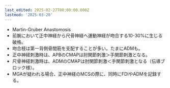 ```yaml
---
last_edited: 2025-02-27T00:00:00.000Z
lastmod: '2025-03-20'
---
```





- Martin-Gruber Anastomosis
- 前腕において正中神経から尺骨神経へ運動神経が吻合する10-30%に生じる破格。
- 吻合枝は第一背側骨間筋を支配することが多い。たまにADMも。
- 正中神経刺激時は、APBのCMAPは肘関節刺激＞手関節刺激となる。
- 尺骨神経刺激時は、ADMのCMAPは肘関節刺激＜手関節刺激となる（伝導ブロック様）。
- MGAが疑われる場合、正中神経のMCSの際に、同時にFDIやADMを記録する。

